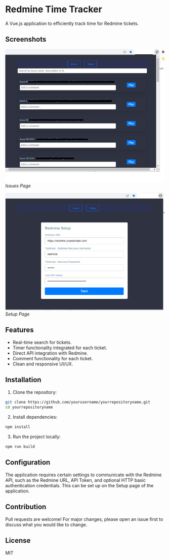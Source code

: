 # Redmine Time Tracker

A Vue.js application to efficiently track time for Redmine tickets.

## Screenshots

![Issues Page](/screenshots/issues-page.png)
_Issues Page_

![Setup Page](/screenshots/setup-page.png)
_Setup Page_

## Features

- Real-time search for tickets.
- Timer functionality integrated for each ticket.
- Direct API integration with Redmine.
- Comment functionality for each ticket.
- Clean and responsive UI/UX.

## Installation

1. Clone the repository:
```bash
git clone https://github.com/yourusername/yourrepositoryname.git
cd yourrepositoryname
````

2. Install dependencies:
```bash
npm install

````


3. Run the project locally:
```bash
npm run build

````


## Configuration
The application requires certain settings to communicate with the Redmine API, such as the Redmine URL,
API Token, and optional HTTP basic authentication credentials. This can be set up on the Setup page of the application.





## Contribution
Pull requests are welcome! For major changes, please open an issue first to discuss what you would like to change.



## License
MIT












